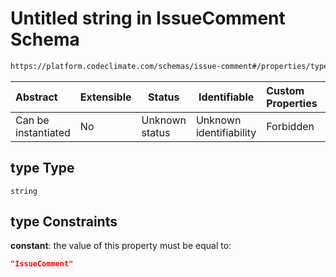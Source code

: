# Untitled string in IssueComment Schema

```txt
https://platform.codeclimate.com/schemas/issue-comment#/properties/type
```




| Abstract            | Extensible | Status         | Identifiable            | Custom Properties | Additional Properties | Access Restrictions | Defined In                                                                                  |
| :------------------ | ---------- | -------------- | ----------------------- | :---------------- | --------------------- | ------------------- | ------------------------------------------------------------------------------------------- |
| Can be instantiated | No         | Unknown status | Unknown identifiability | Forbidden         | Allowed               | none                | [IssueComment.schema.json\*](../../schemas/IssueComment.schema.json "open original schema") |

## type Type

`string`

## type Constraints

**constant**: the value of this property must be equal to:

```json
"IssueComment"
```
